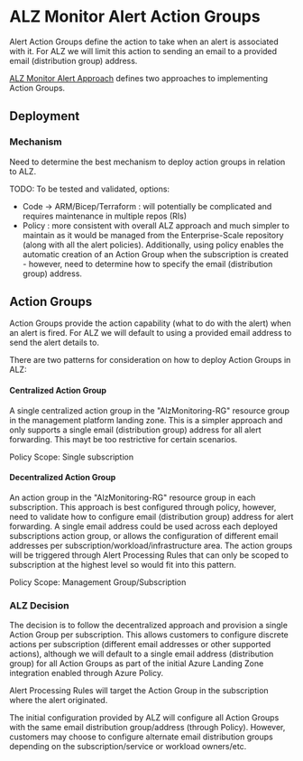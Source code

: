 # ALZ Monitor Alert Action Groups

Alert Action Groups define the action to take when an alert is associated with it. For ALZ we will limit this action to sending an email to a provided email (distribution group) address.

[ALZ Monitor Alert Approach](https://github.com/Azure/alz-monitor/wiki/alertapproach.md) defines two approaches to implementing Action Groups.

## Deployment

### Mechanism

Need to determine the best mechanism to deploy action groups in relation to ALZ.

TODO: To be tested and validated, options:

- Code -> ARM/Bicep/Terraform : will potentially be complicated and requires maintenance in multiple repos (RIs)
- Policy : more consistent with overall ALZ approach and much simpler to maintain as it would be managed from the Enterprise-Scale repository (along with all the alert policies). Additionally, using policy enables the automatic creation of an Action Group when the subscription is created - however, need to determine how to specify the email  (distribution group) address.

## Action Groups

Action Groups provide the action capability (what to do with the alert) when an alert is fired. For ALZ we will default to using a provided email address to send the alert details to.

There are two patterns for consideration on how to deploy Action Groups in ALZ:

#### Centralized Action Group

A single centralized action group in the "AlzMonitoring-RG" resource group in the management platform landing zone. This is a simpler approach and only supports a single email (distribution group) address for all alert forwarding. This mayt be too restrictive for certain scenarios.

Policy Scope: Single subscription

#### Decentralized Action Group

An action group in the "AlzMonitoring-RG" resource group in each subscription. This approach is best configured through policy, however, need to validate how to configure email (distribution group) address for alert forwarding.  A single email address could be used across each deployed subscriptions action group, or allows the configuration of different email addresses per subscription/workload/infrastructure area.  The action groups will be triggered through Alert Processing Rules that can only be scoped to subscription at the highest level so would fit into this pattern.

Policy Scope: Management Group/Subscription

### ALZ Decision

The decision is to follow the decentralized approach and provision a single Action Group per subscription. This allows customers to configure discrete actions per subscription (different email addresses or other supported actions), although we will default to a single email address (distribution group) for all Action Groups as part of the initial Azure Landing Zone integration enabled through Azure Policy.

Alert Processing Rules will target the Action Group in the subscription where the alert originated.

The initial configuration provided by ALZ will configure all Action Groups with the same email distribution group/address (through Policy). However, customers may choose to configure alternate email distribution groups depending on the subscription/service or workload owners/etc.
